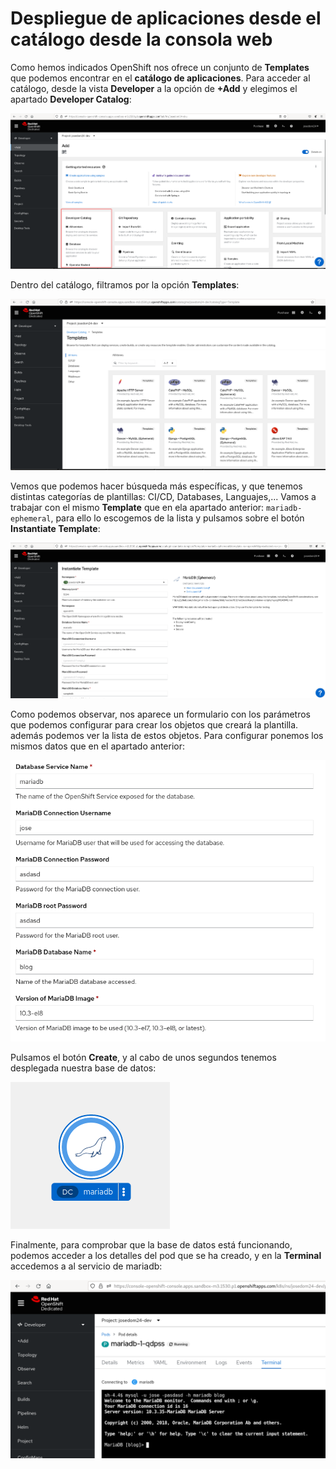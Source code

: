 # Despliegue de aplicaciones desde el catálogo desde la consola web

Como hemos indicados OpenShift nos ofrece un conjunto de **Templates** que podemos encontrar en el **catálogo de aplicaciones**. Para acceder al catálogo, desde la vista **Developer** a la opción de **+Add** y elegimos el apartado **Developer Catalog**:

![catalogoweb](img/catalogoweb1.png)

Dentro del catálogo, filtramos por la opción **Templates**:

![catalogoweb](img/catalogoweb2.png)

Vemos que podemos hacer búsqueda más específicas, y que tenemos distintas categorías de plantillas: CI/CD, Databases, Languajes,...
Vamos a trabajar con el mismo **Template** que en ela apartado anterior: `mariadb-ephemeral`, para ello lo escogemos de la lista y pulsamos sobre el botón **Instantiate Template**:

![catalogoweb](img/catalogoweb3.png)

Como podemos observar, nos aparece un formulario con los parámetros que podemos configurar para crear los objetos que creará la plantilla. además podemos ver la lista de estos objetos. Para configurar ponemos los mismos datos que en el apartado anterior:

![catalogoweb](img/catalogoweb4.png)

Pulsamos el botón **Create**, y al cabo de unos segundos tenemos desplegada nuestra base de datos:

![catalogoweb](img/catalogoweb5.png)

Finalmente, para comprobar que la base de datos está funcionando, podemos acceder a los detalles del pod que se ha creado, y en la **Terminal** accedemos a al servicio de mariadb:

![catalogoweb](img/catalogoweb6.png)